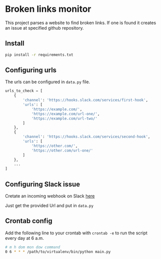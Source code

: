 # Broken links monitor

This project parses a website to find broken links. If one is found it creates
an issue at specified github repository.

## Install

```bash
pip install -r requirements.txt
```

## Configuring urls

The urls can be configured in `data.py` file.

```python
urls_to_check = [
    {
        'channel': 'https://hooks.slack.com/services/first-hook',
        'urls': [
            'https://example.com/',
            'https://example.com/url-one/',
            'https://example.com/url-two/'
        ]
    },
    {
        'channel': 'https://hooks.slack.com/services/second-hook',
        'urls': [
            'https://other.com/',
            'https://other.com/url-one/'
        ]
    },
    ...
]
```

## Configuring Slack issue

Cretate an incoming webhook on Slack [here](https://brokenlinksworkspace.slack.com/apps/A0F7XDUAZ-webhooks-de-entrada?next_id=0)

Just get the provided Url and put in `data.py`

## Crontab config

Add the following line to your crontab with `crontab -e` to run the script 
every day at 6 a.m.

```bash
# m h dom mon dow command
0 6 * * * /path/to/virtualenv/bin/python main.py
```

